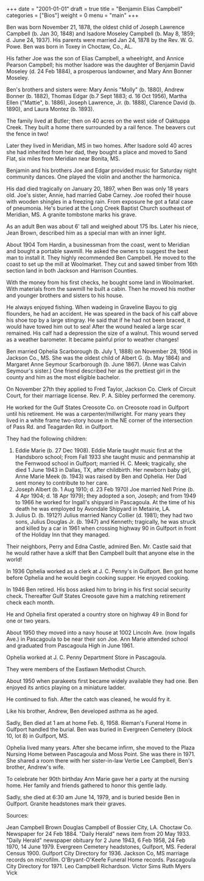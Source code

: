 +++
date = "2001-01-01"
draft = true
title = "Benjamin Elias Campbell"
categories = ["Bios"]
weight = 0
menu =  "main"
+++

Ben was born November 21, 1878, the oldest child of Joseph Lawrence Campbell (b. Jan 30, 1848) and Isadore Moseley Campbell (b. May 8, 1859; d. June 24, 1937).  His parents were married Jan 24, 1878 by the Rev. W. G. Powe.  Ben was born in Toxey in Choctaw, Co., AL.

His father Joe was the son of Elias Campbell, a wheelright, and Annice Pearson Campbell; his mother Isadore was the daughter of Benjamin David Moseley (d. 24 Feb 1884), a prosperous landowner, and Mary Ann Bonner Moseley.

Ben's brothers and sisters were: Mary Annis "Molly" (b. 1880), Andrew Bonner (b. 1882), Thomas Edgar (b.7 Sept 1883; d. 16 Oct 1956), Martha Ellen ("Mattie", b. 1886), Joseph Lawrence, Jr. (b. 1888), Clarence David (b. 1890), and Laura Montez (b. 1893).

The family lived at Butler; then on 40 acres on the west side of Oaktuppa Creek.  They built a home there surrounded by a rail fence.  The beavers cut the fence in two!

Later they lived in Meridian, MS in two homes.  After Isadore sold 40 acres she had inherited from her dad, they bought a place and moved to Sand Flat, six miles from Meridian near Bonita, MS.

Benjamin and his brothers Joe and Edgar provided music for Saturday night community dances.  One played the violin and another the harmonica.

His dad died tragically on January 20, 1897, when Ben was only 18 years old.  Joe's sister, Annie, had married Gabe Carney.  Joe roofed their house with wooden shingles in a freezing rain.  From exposure he got a fatal case of pneumonia.  He's buried at the Long Creek Baptist Church southeast of Meridian, MS.  A granite tombstone marks his grave.

As an adult Ben was about 6' tall and weighed about 175 lbs.  Later his niece, Jean Brown, described him as a special man with an inner light.

About 1904 Tom Hardin, a businessman from the coast, went to Meridian and bought a portable sawmill.  He asked the owners to suggest the best man to install it.  They highly recommended Ben Campbell.  He moved to the coast to set up the mill at Woolmarket.  They cut and sawed timber from 16th section land in both Jackson and Harrison Counties.

With the money from his first checks, he bought some land in Woolmarket.  With materials from the sawmill he built a cabin.  Then he moved his mother and younger brothers and sisters to his house.

He always enjoyed fishing.  When wadeing in Graveline Bayou to gig flounders, he had an accident.  He was speared in the back of his calf above his shoe top by a large stingray.  He said that if he had not been braced, it would have towed him out to sea!  After the wound healed a large scar remained.  His calf had a depression the size of a walnut.  This wound served as a weather barometer.  It became painful prior to weather changes!

Ben married Ophelia Scarborough (b. July 1, 1888) on November 28, 1906 in Jackson Co., MS.  She was the oldest child of Albert G. (b. May 1864) and Margaret Anne Seymour Scarborough (b. June 1867).  (Anne was Calvin Seymour's sister.)  One friend described her as the prettiest girl in the county and him as the most eligible bachelor. 

On November 27th they applied to Fred Taylor, Jackson Co. Clerk of Circuit Court, for their marriage license.  Rev. P. A. Sibley performed the ceremony.

He worked for the Gulf States Creosote Co. on Creosote road in 
Gulfport until his retirement.  He was a carpenter/millwright.  For many years they lived in a white frame two-story house in the NE corner of the intersection of Pass Rd. and Teagarden Rd. in Gulfport. 

They had the following children: 

1) Eddie Marie (b. 27 Dec 1908). Eddie Marie taught music first at the Handsboro school; From Fall 1933 she taught music and penmanship at the Fernwood school in Gulfport; married H. C. Meek; tragically, she died 1 June 1943 in Dallas, TX, after childbirth.  Her newborn baby girl, Anne Marie Meek (b. 1943) was raised by Ben and Ophelia.  Her Dad sent money to contribute to her care.
2) Joseph Albert (b. 1 Aug 1910; d. 23 Feb 1970) Joe married Nell Prine (b. 4 Apr 1904; d. 18 Apr 1979); they adopted a son, Joseph; and from 1949 to 1966 he worked for Ingall's shipyard in Pascagoula.  At the time of his death he was employed by Avondale Shipyard in Metairie, LA.
3) Julius D. (b. 1912?) Julius married Nancy Collier (d. 1981); they had two sons, Julius Douglas Jr. (b. 1947) and Kenneth; tragically, he was struck and killed by a car in 1961 when crossing highway 90 in Gulfport in front of the Holiday Inn that they managed.

Their neighbors, Perry and Edna Castle, admired Ben.  Mr. Castle said that he would rather have a skiff that Ben Campbell built that anyone else in the world!

In 1936 Ophelia worked as a clerk at J. C. Penny's in Gulfport.  Ben got home before Ophelia and he would begin cooking supper.  He enjoyed cooking.

In 1946 Ben retired.  His boss asked him to bring in his first social security check.  Thereafter Gulf States Creosote gave him a matching retirement check each month.

He and Ophelia first operated a country store on highway 49 in Bond for one or two years.

About 1950 they moved into a navy house at 1002 Lincoln Ave. (now Ingalls Ave.) in Pascagoula to be near their son Joe.  Ann Marie attended school and graduated from Pascagoula High in June 1961.

Ophelia worked at J. C. Penny Department Store in Pascagoula.

They were members of the Eastlawn Methodist Church.

About 1950 when parakeets first became widely available they had one.  Ben enjoyed its antics playing on a miniature ladder.

He continued to fish.  After the catch was cleaned, he would fry it. 

Like his brother, Andrew, Ben developed asthma as he aged.

Sadly, Ben died at 1 am at home Feb. 6, 1958.  Rieman's Funeral Home in Gulfport handled the burial.  Ben was buried in Evergreen Cemetery (block 10, lot 8) in Gulfport, MS.

Ophelia lived many years.  After she became infirm, she moved to the Plaza Nursing Home between Pascagoula and Moss Point.  She was there in 1971.  She shared a room there with her sister-in-law Vertie Lee Campbell, Ben's brother, Andrew's wife.

To celebrate her 90th birthday Ann Marie gave her a party at the nursing home.  Her family and friends gathered to honor this gentle lady.

Sadly, she died at 6:30 am June 14, 1979, and is buried beside Ben in Gulfport.  Granite headstones mark their graves.
 
Sources:

Jean Campbell Brown
Douglas Campbell of Bossier City, LA.
Choctaw Co. Newspaper for 24 Feb 1884.
"Daily Herald" news item from 20 May 1933.
"Daily Herald" newspaper obituary for 2 June 1943, 6 Feb 1958, 24 Feb 1970, 14 June 1979.
Evergreen Cemetery headstones, Gulfport, MS.
Federal Census 1900.
Gulfport City Directory for 1936.
Jackson Co, MS marriage records on microfilm.
O'Bryant-O'Keefe Funeral Home records.
Pascagoula City Directory for 1971.
Leo Campbell Richardson.
Victor Sims
Ruth Myers Vick
